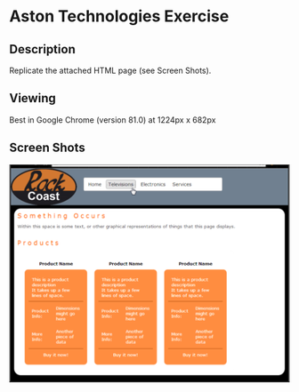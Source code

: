# Aston Technologies Exercise

## Description
Replicate the attached HTML page (see Screen Shots).

## Viewing
Best in Google Chrome (version 81.0) at 1224px x 682px

## Screen Shots

![Screen shot](replicate.png)
